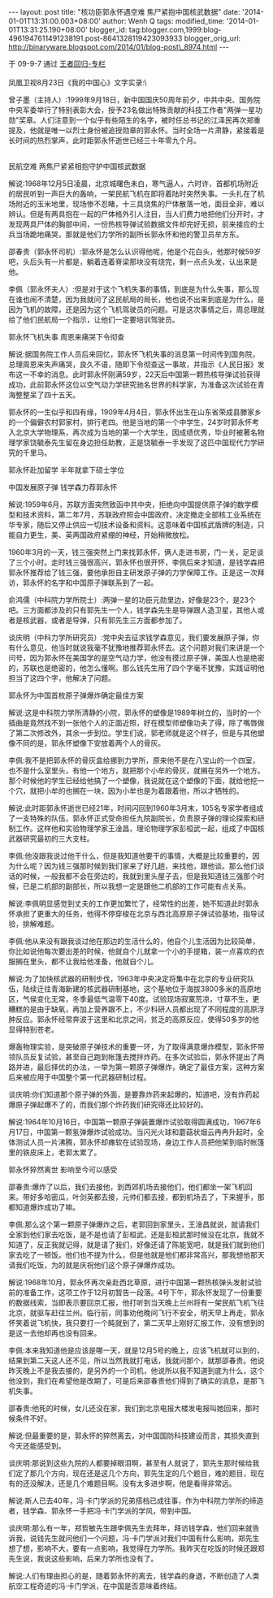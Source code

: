 --- layout: post title: "核功臣郭永怀遇空难 焦尸紧抱中国核武数据" date:
'2014-01-01T13:31:00.003+08:00' author: Wenh Q tags: modified\_time:
'2014-01-01T13:31:25.190+08:00' blogger\_id:
tag:blogger.com,1999:blog-4961947611491238191.post-8641328119423093933
blogger\_orig\_url:
http://binaryware.blogspot.com/2014/01/blog-post\_8974.html ---
<div dir="ltr">

于 09-9-7 通过 [王者回归-专栏](http://blog.china.com/u/060604/863/)\
\
凤凰卫视8月23日《我的中国心》文字实录:\
<div>

</div>

<div>

曾子墨（主持人）:1999年9月18日，新中国国庆50周年前夕，中共中央、国务院中央军委举行了特别表彰大会，授予23名做出特殊贡献的科技工作者"两弹一星功勋"奖章。人们注意到一个似乎有些陌生的名字，被时任总书记的江泽民再次郑重提及，他就是唯一以烈士身份被追授勋章的郭永怀。当时全场一片肃静，紧接着是长时间的热烈掌声，此时距郭永怀逝世已经三十年零九个月。

</div>

<div>

\
民航空难 两焦尸紧紧相抱守护中国核武数据

</div>

<div>

</div>

<div>

解说:1968年12月5日凌晨，北京城曙色未白，寒气逼人，六时许，首都机场附近的居民听到一声巨大的轰响，一架民航飞机在即将着陆时突然失事。一头扎在了机场附近的玉米地里，现场惨不忍睹，十三具烧焦的尸体散落一地，面目全非，难以辨认。但是有两具抱在一起的尸体格外引人注目，当人们费力地把他们分开时，才发现两具尸体的胸部中间，一份热核导弹试验数据文件却完好无损，前来接应的士兵当场跪地痛哭，那就是他们力学所的副所长郭永怀和他的警卫员牟方东。

</div>

<div>

</div>

<div>

邵春贵（郭永怀司机）:郭永怀是怎么认识得他呢，他是个花白头，他那时候59岁吧，头后头有一片都是，躺着连着脊梁那块没有烧完，剩一点点头发，认出来是他。

</div>

<div>

</div>

<div>

李佩（郭永怀夫人）:但是对于这个飞机失事的事情，到底是为什么失事，那么现在谁也闹不清楚，因为我就问了这民航局的局长，他也说不出来到底是为什么，是因为飞机的故障，还是因为这个飞机驾驶员的问题。可是这次事情之后，周总理就给了他们民航局一个指示，让他们一定要培训驾驶员。

</div>

<div>

郭永怀飞机失事 周恩来痛哭下令彻查

</div>

<div>

</div>

<div>

解说:据国务院工作人员后来回忆，郭永怀飞机失事的消息第一时间传到国务院，总理周恩来失声痛哭，良久不语，随即下令彻查这一事故，并指示《人民日报》发布这一不幸的消息。此时郭永怀刚满59岁，22天后中国第一颗热核导弹试验获得成功，此前郭永怀这位以空气动力学研究驰名世界的科学家，为准备这次试验在青海整整呆了四十五天。

</div>

<div>

</div>

<div>

郭永怀的一生似乎和四有缘，1909年4月4日，郭永怀出生在山东省荣成县滕家乡的一个偏僻农村郭家村，排行老四。他是当地的第一个中学生，24岁时郭永怀考入北京大学物理系，再次成为当地的第一个大学生，因成绩优秀，毕业时被著名物理学家饶毓泰先生留在身边担任助教，正是饶毓泰一手发现了这匹中国现代力学研究的千里马。

</div>

<div>

</div>

<div>

郭永怀赴加留学 半年就拿下硕士学位

</div>

<div>

</div>

<div>

中国发展原子弹 钱学森力荐郭永怀

</div>

<div>

</div>

<div>

解说:1959年6月，苏联方面突然致函中共中央，拒绝向中国提供原子弹的数学模型和技术资料，第二年7月，苏联政府照会中国政府，决定撤走全部核工业系统在华专家，随后又停止供应一切技术设备和资料。这意味着中国核武盾牌的制造，只能自力更生，美、英两国政府紧绷的神经，开始稍微放松。

</div>

<div>

</div>

<div>

1960年3月的一天，钱三强突然上门来找郭永怀，俩人走进书房，门一关，足足谈了三个小时。走时钱三强很高兴，郭永怀也很开怀，李佩后来才知道，是钱学森把郭永怀推荐给了钱三强，要他承担自主研发原子弹的力学保障工作。正是这一次拜访，郭永怀的名字和中国原子弹联系到了一起。

</div>

<div>

</div>

<div>

俞鸿儒（中科院力学所院士）:两弹一星的功臣元勋里边，好像是23个，是23个吧。三方面都涉及的只有郭先生一个人，钱学森先生是导弹跟人造卫星，其他人或者是核武器，或者是导弹，只有郭先生三方面都参加了。

</div>

<div>

</div>

<div>

谈庆明（中科力学所研究员）:党中央去征求钱学森意见，我们要发展原子弹，你有什么意见，他当时就说我毫不犹豫地推荐郭永怀去。这个问题对我们来讲是一个问号，因为郭永怀在美国学的是空气动力学，他没有摸过原子弹，美国人也是绝密的，苏联也是绝密的，他怎么懂啊。那么钱先生用了四个字毫不犹豫，实践证明他担当了这四个字，他解决了问题。

</div>

<div>

</div>

<div>

郭永怀为中国首枚原子弹爆炸确定最佳方案

</div>

<div>

</div>

<div>

解说:这是中科院力学所清静的小院，郭永怀的塑像是1989年树立的，当时的一个插曲是竟然找不到一张他个人的正面近照，好在模型师塑像功夫了得，除了嘴唇做了第二次修改外，其余一步到位。学生们说，郭老师就是这个样子，但是与其他塑像不同的是，郭永怀塑像下安放着两个人的骨灰。

</div>

<div>

</div>

<div>

李佩:我不是把郭永怀的骨灰盒给挪到力学所，原来他不是在八宝山的一个四室，也不是什么室里头，有他一个地方，就把那个小牟的骨灰，就搁在另外一个地方。那个时候他的学生已经给他搞了一个塑像，我说就在这个塑像的下面，就给他挖一个穴，就把小牟的也搁在一块，因为小牟也是为着跟着他，所以才牺牲的。

</div>

<div>

</div>

<div>

解说:此时距郭永怀逝世已经21年，时间闪回到1960年3月末，105名专家学者组成了一支特殊的队伍，郭永怀正式受命担任九院副院长，负责原子弹的理论探索和研制工作。这样他和实验物理学家王淦昌，理论物理学家彭桓武一起，组成了中国核武器研究最初的三大支柱。

</div>

<div>

</div>

<div>

李佩:他没跟我说过他干什么，但是我知道他要干的事情，大概是比较重要的，因为什么呢？因为钱三强那时候到我们家来了好几趟，来找他，跟他谈。那么他们谈话的时候，一般我都不会在旁边的，我就到里头屋子去，但是我知道钱三强那个时候，已是二机部的副部长，所以我想一定是跟他二机部的工作可能有点关系。

</div>

<div>

</div>

<div>

解说:李佩明显感觉到丈夫的工作更加繁忙了，经常性的出差，她不知道此时郭永怀承担了更重大的任务，他得不停穿梭在北京与西北高原原子弹试验基地，指导试验，排解难题。

</div>

<div>

</div>

<div>

李佩:他从来没有跟我谈过他在那边的生活什么的，他自个儿生活因为比较简单，你比如说他每次要出差的时候，他就自个儿就拿一个小的手提箱，装一点喜欢的衣服搁在里头，都不让我给他准备，他就自个儿。

</div>

<div>

</div>

<div>

解说:为了加快核武器的研制步伐，1963年中央决定将集中在北京的专业研究队伍，陆续迁往青海新建的核武器研制基地，这个基地位于海拔3800多米的高原地区，气侯变化无常，冬季最低气温零下40度。试验现场寂寞荒凉，寸草不生，更糟糕的是由于缺氧，再加上营养跟不上，不少科研人员都出现了不同程度的高原浮肿反应。郭永怀经常奔波于这里和北京之间，贫乏的高原反应，使得50多岁的他显得特别苍老。

</div>

<div>

</div>

<div>

爆轰物理实验，是突破原子弹技术的重要一环，为了取得满意爆炸模型，郭永怀带领队员反复试验，甚至自己跑到帐篷去搅拌炸药。在多次试验后，郭永怀提出了两路并进，最后择优的办法，一举为第一颗原子弹爆炸，确定了最佳方案，这种方案后来被应用于中国整个第一代武器研制过程。

</div>

<div>

</div>

<div>

谈庆明:你们知道那个原子弹的外面，是要靠炸药来起爆的，知道吧，没有炸药起爆原子弹起爆不了的，而我们那个炸药我们研究得还比较好的。

</div>

<div>

</div>

<div>

解说:1964年10月16日，中国第一颗原子弹装置爆炸试验取得圆满成功，1967年6月17日，中国第一颗氢弹爆炸试验成功。当闪光火球和蘑菇状烟云冉冉升起时，全体测试人员一片沸腾，郭永怀却瘫软在试验现场，身边工作人员把他架到临时帐篷里的铁皮床上，老郭太累了。

</div>

<div>

</div>

<div>

郭永怀猝然离世 影响至今可以感受

</div>

<div>

</div>

<div>

邵春贵:爆炸了以后，我们去接他，到西郊机场去接他们，他们都坐一架飞机回来。带好多哈密瓜，叶剑英都去接，元帅们都去接，都到机场去了，下来握手，那都知道爆炸成功了嘛。

</div>

<div>

</div>

<div>

李佩:那么这个第一颗原子弹爆炸之后，老郭回到家里头，王淦昌就说，就请我们全家到他们家去吃饭，是不是也请了彭桓武，还是彭桓武那时候没在北京，我就不知道了，反正我就记得，就是请了我们，好像还请了陈能宽吧，就是我们就到他们家去吃了一顿饭。他们也不提为什么，但是他就是他们都非常高兴，那我想他那天请我们吃饭，为的就是庆祝他们这个原子弹爆炸成功。

</div>

<div>

解说:1968年10月，郭永怀再次亲赴西北草原，进行中国第一颗热核弹头发射试验前的准备工作，这项工作于12月初暂告一段落。4号下午，郭永怀发现了一份重要的数据线索，当即表示要回京汇报，他打听到当天晚上兰州将有一架民航飞机飞往北京，就驱车赶往兰州。临行前，同事劝他晚间飞行不安全，明天早上再走，郭永怀笑着说飞机快，我只要打一个盹就到了，第二天早上刚好汇报工作，没有想到的是这一去他却再也没有回来。

</div>

<div>

</div>

<div>

李佩:本来我知道他是应该是哪一天，就是12月5号的晚上，应该飞机就可以到的，结果到第二天这人还不见，所以当然我就打电话，我就问那个，就那邵春贵。他说昨天晚上不是我去接的，是另外的一个司机，他说所以我不知道到底为什么，这个他没到，我们在希望他是改期了，可是后来邵春贵他们得到了确实的消息，是那飞机失事。

</div>

<div>

</div>

<div>

邵春贵:他死的时候，女儿还没在家，我们到北京电报大楼发电报叫她回来，那时候条件不好。

</div>

<div>

</div>

<div>

解说:但最重要的是，郭永怀的猝然离去，对中国国防科技建设而言，其损失直到今天还能感受到。

</div>

<div>

</div>

<div>

谈庆明:那说到这些九院的人都要掉眼泪啊，甚至有人就说了，郭先生那时候给我们定了那几个方向，现在还是这几个方向，郭先生定的几个题目，难的题目，现在有的还没解决，还是几个难题目啊。没有太多进步啊，他是看得非常远。

</div>

<div>

</div>

<div>

解说:斯人已去40年，冯·卡门学派的兄弟搭档已成往事，作为中科院力学所的缔造者，钱学森、郭永怀一手把冯·卡门学派的学风，带到中国。

</div>

<div>

</div>

<div>

谈庆明:那么有一年，郑哲敏先生跟李佩先生去拜年，拜访钱学森，他们回来就告诉我，说钱先生就问他们一个问题，冯·卡门学派对我们中国有什么影响，郑先生想了想，影响不大，要有一点影响，我觉得在力学所。我昨天在吃饭的时候还跟郑先生说，我说这些影响，后来力学所也没有了。

</div>

<div>

</div>

<div>

</div>

<div>

解说:人们有理由担心的是，随着郭永怀的离去，钱学森的身退，不断创造了人类航空工程奇迹的冯·卡门学派，在中国是否意味着终结。

</div>

</div>
